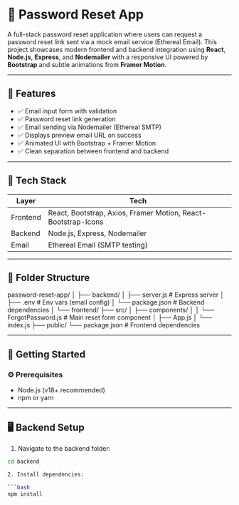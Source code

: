 # 🔐 Password Reset App

A full-stack password reset application where users can request a password reset link sent via a mock email service (Ethereal Email). This project showcases modern frontend and backend integration using **React**, **Node.js**, **Express**, and **Nodemailer** with a responsive UI powered by **Bootstrap** and subtle animations from **Framer Motion**.

---

## 📌 Features

- ✅ Email input form with validation
- ✅ Password reset link generation
- ✅ Email sending via Nodemailer (Ethereal SMTP)
- ✅ Displays preview email URL on success
- ✅ Animated UI with Bootstrap + Framer Motion
- ✅ Clean separation between frontend and backend

---

## 🧩 Tech Stack

| Layer     | Tech                          |
|-----------|-------------------------------|
| Frontend  | React, Bootstrap, Axios, Framer Motion, React-Bootstrap-Icons |
| Backend   | Node.js, Express, Nodemailer  |
| Email     | Ethereal Email (SMTP testing) |

---

## 📁 Folder Structure

password-reset-app/
│
├── backend/
│   ├── server.js              # Express server
│   ├── .env                   # Env vars (email config)
│   └── package.json           # Backend dependencies
│
└── frontend/
    ├── src/
    │   ├── components/
    │   │   └── ForgotPassword.js  # Main reset form component
    │   ├── App.js
    │   └── index.js
    ├── public/
    └── package.json           # Frontend dependencies


---

## 🚀 Getting Started

### ⚙️ Prerequisites

- Node.js (v18+ recommended)
- npm or yarn

---

## 🖥 Backend Setup

1. Navigate to the backend folder:

```bash
cd backend

2. Install dependencies:

```bash
npm install
